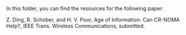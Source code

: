 In this folder, you can find the resources for the following paper:

Z. Ding, R. Schober, and H. V. Poor, Age of Information: Can CR-NOMA Help?, IEEE Trans. Wireless Communications, submitted.
